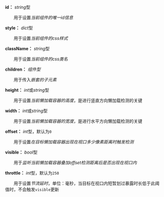**id：** *string*型

　　用于设置*当前组件的唯一id信息*

**style：** *dict*型

　　用于设置*当前组件的css样式*

**className：** *string*型

　　用于设置*当前组件的css类名*

**children：** *组件型*

　　用于传入*嵌套的子元素*

**height：** *int*或*string*型

　　用于设置*当前懒加载容器的高度*，是进行竖直方向懒加载检测的关键

**width：** *int*或*string*型

　　用于设置*当前懒加载容器的宽度*，是进行水平方向懒加载检测的关键

**offset：** *int*型，默认为`0`

　　用于设置*在目标懒加载容器出现在视口多少像素距离时触发检测*

**visible：** *bool*型

　　用于*监听当前懒加载容器叠加offset检测距离后是否出现在视口内*

**throttle：** *int*型，默认为`250`

　　用于设置*节流延时*，单位：毫秒，当目标在视口内短暂划过暴露时长低于此阈值时，不会触发`visible`更新

